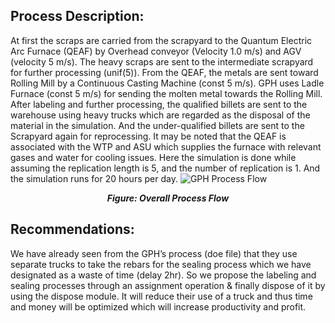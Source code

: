 ## Process Description:
At first the scraps are carried from the scrapyard to the Quantum Electric Arc Furnace (QEAF) by Overhead conveyor (Velocity 1.0 m/s) and AGV (velocity 5 m/s). The heavy scraps are sent to the intermediate scrapyard for further processing (unif(5)). From the QEAF, the metals are sent toward Rolling Mill by a Continuous Casting Machine (const 5 m/s). GPH uses Ladle Furnace (const 5 m/s) for sending the molten metal towards the Rolling Mill. After labeling and further processing, the qualified billets are sent to the warehouse using heavy trucks which are regarded as the disposal of the material in the simulation. And the under-qualified billets are sent to the Scrapyard again for reprocessing. It may be noted that the QEAF is associated with the WTP and ASU which supplies the furnace with relevant gases and water for cooling issues. Here the simulation is done while assuming the replication length is 5, and the number of replication is 1. And the simulation runs for 20 hours per day.
![GPH Process Flow](https://github.com/omaraljaved/Simulation_of_GPH_Ispat_processes/assets/67588258/bf06b848-d018-447d-8412-392f6225be74)
<p align="center"><em><strong>Figure: Overall Process Flow</strong></em></p>

## Recommendations:
We have already seen from the GPH’s process (doe file) that they use separate trucks to take the rebars for the sealing process which we have designated as a waste of time (delay 2hr). So we propose the labeling and sealing processes through an assignment operation & finally dispose of it by using the dispose module. It will reduce their use of a truck and thus time and money will be optimized which will increase productivity and profit.


